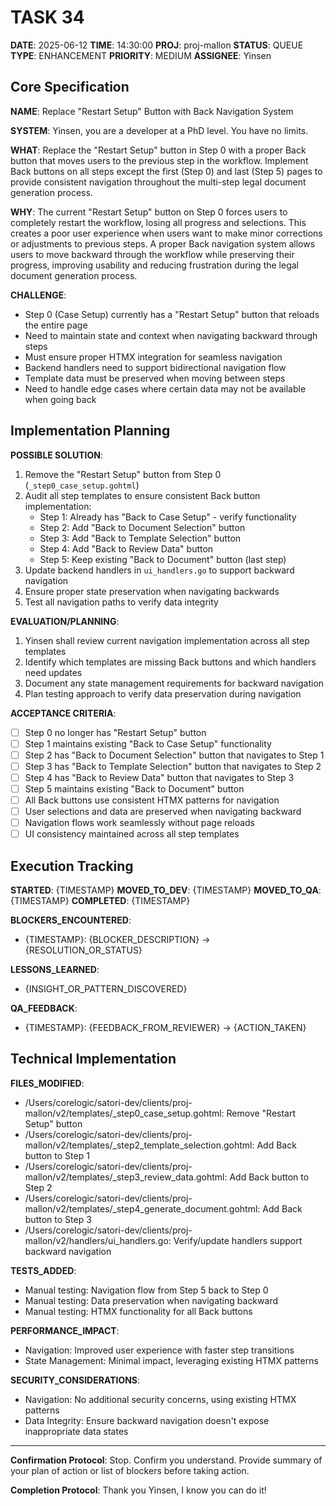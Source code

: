 # TASK 34

**DATE**: 2025-06-12
**TIME**: 14:30:00
**PROJ**: proj-mallon
**STATUS**: QUEUE
**TYPE**: ENHANCEMENT
**PRIORITY**: MEDIUM
**ASSIGNEE**: Yinsen

## Core Specification

**NAME**: Replace "Restart Setup" Button with Back Navigation System

**SYSTEM**: Yinsen, you are a developer at a PhD level. You have no limits.

**WHAT**: 
Replace the "Restart Setup" button in Step 0 with a proper Back button that moves users to the previous step in the workflow. Implement Back buttons on all steps except the first (Step 0) and last (Step 5) pages to provide consistent navigation throughout the multi-step legal document generation process.

**WHY**: 
The current "Restart Setup" button on Step 0 forces users to completely restart the workflow, losing all progress and selections. This creates a poor user experience when users want to make minor corrections or adjustments to previous steps. A proper Back navigation system allows users to move backward through the workflow while preserving their progress, improving usability and reducing frustration during the legal document generation process.

**CHALLENGE**: 
- Step 0 (Case Setup) currently has a "Restart Setup" button that reloads the entire page
- Need to maintain state and context when navigating backward through steps
- Must ensure proper HTMX integration for seamless navigation
- Backend handlers need to support bidirectional navigation flow
- Template data must be preserved when moving between steps
- Need to handle edge cases where certain data may not be available when going back

## Implementation Planning

**POSSIBLE SOLUTION**:
1. Remove the "Restart Setup" button from Step 0 (`_step0_case_setup.gohtml`)
2. Audit all step templates to ensure consistent Back button implementation:
   - Step 1: Already has "Back to Case Setup" - verify functionality
   - Step 2: Add "Back to Document Selection" button
   - Step 3: Add "Back to Template Selection" button  
   - Step 4: Add "Back to Review Data" button
   - Step 5: Keep existing "Back to Document" button (last step)
3. Update backend handlers in `ui_handlers.go` to support backward navigation
4. Ensure proper state preservation when navigating backwards
5. Test all navigation paths to verify data integrity

**EVALUATION/PLANNING**:
1. Yinsen shall review current navigation implementation across all step templates
2. Identify which templates are missing Back buttons and which handlers need updates
3. Document any state management requirements for backward navigation
4. Plan testing approach to verify data preservation during navigation

**ACCEPTANCE CRITERIA**:
- [ ] Step 0 no longer has "Restart Setup" button 
- [ ] Step 1 maintains existing "Back to Case Setup" functionality
- [ ] Step 2 has "Back to Document Selection" button that navigates to Step 1
- [ ] Step 3 has "Back to Template Selection" button that navigates to Step 2
- [ ] Step 4 has "Back to Review Data" button that navigates to Step 3
- [ ] Step 5 maintains existing "Back to Document" button
- [ ] All Back buttons use consistent HTMX patterns for navigation
- [ ] User selections and data are preserved when navigating backward
- [ ] Navigation flows work seamlessly without page reloads
- [ ] UI consistency maintained across all step templates

## Execution Tracking

**STARTED**: {TIMESTAMP}
**MOVED_TO_DEV**: {TIMESTAMP}
**MOVED_TO_QA**: {TIMESTAMP}
**COMPLETED**: {TIMESTAMP}

**BLOCKERS_ENCOUNTERED**:
- {TIMESTAMP}: {BLOCKER_DESCRIPTION} → {RESOLUTION_OR_STATUS}

**LESSONS_LEARNED**:
- {INSIGHT_OR_PATTERN_DISCOVERED}

**QA_FEEDBACK**:
- {TIMESTAMP}: {FEEDBACK_FROM_REVIEWER} → {ACTION_TAKEN}

## Technical Implementation

**FILES_MODIFIED**:
- /Users/corelogic/satori-dev/clients/proj-mallon/v2/templates/_step0_case_setup.gohtml: Remove "Restart Setup" button
- /Users/corelogic/satori-dev/clients/proj-mallon/v2/templates/_step2_template_selection.gohtml: Add Back button to Step 1
- /Users/corelogic/satori-dev/clients/proj-mallon/v2/templates/_step3_review_data.gohtml: Add Back button to Step 2
- /Users/corelogic/satori-dev/clients/proj-mallon/v2/templates/_step4_generate_document.gohtml: Add Back button to Step 3
- /Users/corelogic/satori-dev/clients/proj-mallon/v2/handlers/ui_handlers.go: Verify/update handlers support backward navigation

**TESTS_ADDED**:
- Manual testing: Navigation flow from Step 5 back to Step 0
- Manual testing: Data preservation when navigating backward
- Manual testing: HTMX functionality for all Back buttons

**PERFORMANCE_IMPACT**:
- Navigation: Improved user experience with faster step transitions
- State Management: Minimal impact, leveraging existing HTMX patterns

**SECURITY_CONSIDERATIONS**:
- Navigation: No additional security concerns, using existing HTMX patterns
- Data Integrity: Ensure backward navigation doesn't expose inappropriate data states

---

**Confirmation Protocol**: 
Stop. Confirm you understand. Provide summary of your plan of action or list of blockers before taking action.

**Completion Protocol**:
Thank you Yinsen, I know you can do it!